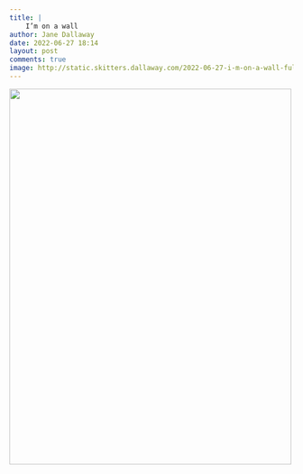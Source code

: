 ```yaml
---
title: |
    I’m on a wall
author: Jane Dallaway
date: 2022-06-27 18:14
layout: post
comments: true
image: http://static.skitters.dallaway.com/2022-06-27-i-m-on-a-wall-fullsize-0.jpeg
---
```


<a href="http://static.skitters.dallaway.com/2022-06-27-i-m-on-a-wall-fullsize-0.jpeg"><img src="http://static.skitters.dallaway.com/2022-06-27-i-m-on-a-wall-thumb-0.jpeg" width="500" height="667"></a>



